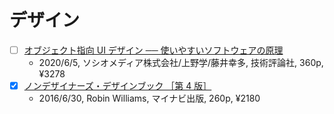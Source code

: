 # デザイン

- [ ] [オブジェクト指向 UI デザイン ── 使いやすいソフトウェアの原理](https://gihyo.jp/book/2020/978-4-297-11351-3)
  - 2020/6/5, ソシオメディア株式会社/上野学/藤井幸多, 技術評論社, 360p, ¥3278
- [x] [ノンデザイナーズ・デザインブック ［第 4 版］](https://book.mynavi.jp/nddb/)
  - 2016/6/30, Robin Williams, マイナビ出版, 260p, ¥2180
